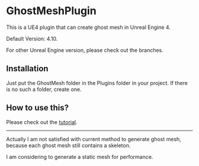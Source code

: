 # GhostMeshPlugin
This is a UE4 plugin that can create ghost mesh in Unreal Engine 4. 

Default Version: 4.10. 

For other Unreal Engine version, please check out the branches. 

## Installation
Just put the GhostMesh folder in the Plugins folder in your project. If there is no such a folder, create one. 

## How to use this? 
Please check out the [tutorial](https://www.youtube.com/watch?v=IceIFB7HaRA). 


----

Actually I am not satisfied with current method to generate ghost mesh, because each ghost mesh still contains a skeleton. 

I am considering to generate a static mesh for performance. 
